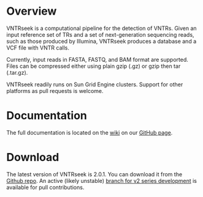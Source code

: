 # Overview

VNTRseek is a computational pipeline for the detection of VNTRs. Given an input reference set of TRs and a set of next-generation sequencing reads, such as those produced by Illumina, VNTRseek produces a database and a VCF file with VNTR calls.

Currently, input reads in FASTA, FASTQ, and BAM format are supported. Files can be compressed either using plain gzip (.gz) or gzip then tar (.tar.gz).

VNTRseek readily runs on Sun Grid Engine clusters. Support for other platforms as pull requests is welcome.

# Documentation

The full documentation is located on the [wiki](https://github.com/yzhernand/VNTRseek/wiki) on our [GitHub page](https://github.com/yzhernand/VNTRseek).

# Download

The latest version of VNTRseek is 2.0.1. You can download it from the [Github repo](https://github.com/Benson-Genomics-Lab/VNTRseek/releases).
An active (likely unstable) [branch for v2 series development](https://github.com/Benson-Genomics-Lab/VNTRseek/tree/v2.0_dev) is available for pull contributions.